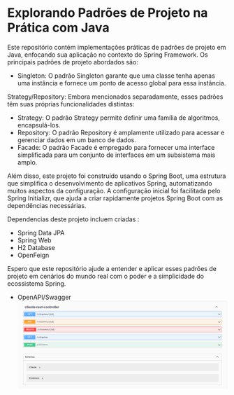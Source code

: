 

# Explorando Padrões de Projeto na Prática com Java
Este repositório contém implementações práticas de padrões de projeto em Java, enfocando sua aplicação no contexto do Spring Framework. Os principais padrões de projeto abordados são:

- Singleton: O padrão Singleton garante que uma classe tenha apenas uma instância e fornece um ponto de acesso global para essa instância.

Strategy/Repository: Embora mencionados separadamente, esses padrões têm suas próprias funcionalidades distintas:

- Strategy: O padrão Strategy permite definir uma família de algoritmos, encapsulá-los.
- Repository: O padrão Repository é amplamente utilizado para acessar e gerenciar dados em um banco de dados.
- Facade: O padrão Facade é empregado para fornecer uma interface simplificada para um conjunto de interfaces em um subsistema mais amplo.

Além disso, este projeto foi construído usando o Spring Boot, uma estrutura que simplifica o desenvolvimento de aplicativos Spring, automatizando muitos aspectos da configuração. A configuração inicial foi facilitada pelo Spring Initializr, que ajuda a criar rapidamente projetos Spring Boot com as dependências necessárias.

Dependencias deste projeto incluem criadas :

- Spring Data JPA
- Spring Web
- H2 Database
- OpenFeign

Espero que este repositório ajude a entender e aplicar esses padrões de projeto em cenários do mundo real com o poder e a simplicidade do ecossistema Spring.
- OpenAPI/Swagger
![img.png](img.png)
